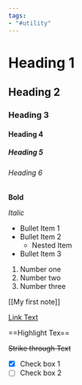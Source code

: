 ```yaml
---
tags: 
- "#utility"
---
```

# Heading 1
## Heading 2
### Heading 3
#### Heading 4
##### Heading 5

###### Heading 6

**Bold**

*Italic*

* Bullet Item 1
* Bullet Item 2
	* Nested Item
* Bullet Item 3

1. Number one
2. Number two
3. Number three

[[My first note]]

[Link Text](https://obsidian.md)

==Highlight Tex==

~~Strike through Text~~

- [x] Check box 1
- [ ] Check box 2